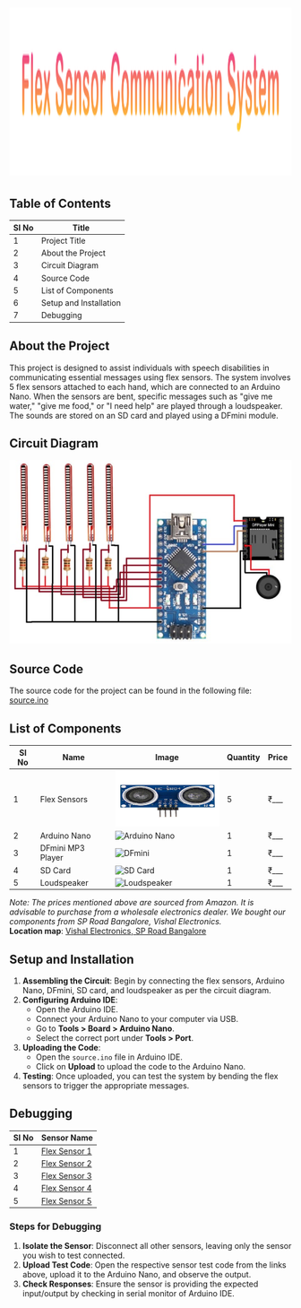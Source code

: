 # <img src="./Source%20Code%20and%20Circuit%20Diagram/title.png" alt="Circuit Diagram" width="1500" height="300">



## **Table of Contents**

| **Sl No** | **Title**               |
|-----------|-------------------------|
| 1         | Project Title            |
| 2         | About the Project        |
| 3         | Circuit Diagram          |
| 4         | Source Code              |
| 5         | List of Components       |
| 6         | Setup and Installation   |
| 7         | Debugging                |

## **About the Project**

This project is designed to assist individuals with speech disabilities in communicating essential messages using flex sensors. The system involves 5 flex sensors attached to each hand, which are connected to an Arduino Nano. When the sensors are bent, specific messages such as "give me water," "give me food," or "I need help" are played through a loudspeaker. The sounds are stored on an SD card and played using a DFmini module.

## **Circuit Diagram**

![Circuit Diagram](./Source%20Code%20and%20Circuit%20Diagram/Circuit%20Diagram.jpg)



## **Source Code**

The source code for the project can be found in the following file: [source.ino](./source.ino)

## **List of Components**

| **Sl No** | **Name**             | **Image** | **Quantity** | **Price** |
|-----------|----------------------|-----------|--------------|-----------|
| 1         | Flex Sensors          | <img src="./Stock%20Images/Hc-SR04.png" alt="Hc-SR04" width="200" height="100">| 5           | ₹___      |
| 2         | Arduino Nano          | ![Arduino Nano](./images/arduino_nano.png) | 1            | ₹___      |
| 3         | DFmini MP3 Player     | ![DFmini](./images/dfmini.png) | 1            | ₹___      |
| 4         | SD Card               | ![SD Card](./images/sdcard.png) | 1            | ₹___      |
| 5         | Loudspeaker           | ![Loudspeaker](./images/loudspeaker.png) | 1            | ₹___      |

*Note: The prices mentioned above are sourced from Amazon. It is advisable to purchase from a wholesale electronics dealer. We bought our components from SP Road Bangalore, Vishal Electronics.*  
**Location map**: [Vishal Electronics, SP Road Bangalore](https://maps.app.goo.gl/qmP8eU92v7zgoXFd9)

## **Setup and Installation**

1. **Assembling the Circuit**: Begin by connecting the flex sensors, Arduino Nano, DFmini, SD card, and loudspeaker as per the circuit diagram.
2. **Configuring Arduino IDE**: 
   - Open the Arduino IDE.
   - Connect your Arduino Nano to your computer via USB.
   - Go to **Tools > Board > Arduino Nano**.
   - Select the correct port under **Tools > Port**.
3. **Uploading the Code**: 
   - Open the `source.ino` file in Arduino IDE.
   - Click on **Upload** to upload the code to the Arduino Nano.
4. **Testing**: Once uploaded, you can test the system by bending the flex sensors to trigger the appropriate messages.

## **Debugging**

| **Sl No** | **Sensor Name**        |
|-----------|------------------------|
| 1         | [Flex Sensor 1](./tests/flexsensor1_test.ino) |
| 2         | [Flex Sensor 2](./tests/flexsensor2_test.ino) |
| 3         | [Flex Sensor 3](./tests/flexsensor3_test.ino) |
| 4         | [Flex Sensor 4](./tests/flexsensor4_test.ino) |
| 5         | [Flex Sensor 5](./tests/flexsensor5_test.ino) |

### Steps for Debugging

1. **Isolate the Sensor**: Disconnect all other sensors, leaving only the sensor you wish to test connected.
2. **Upload Test Code**: Open the respective sensor test code from the links above, upload it to the Arduino Nano, and observe the output.
3. **Check Responses**: Ensure the sensor is providing the expected input/output by checking in serial monitor of Arduino IDE.
